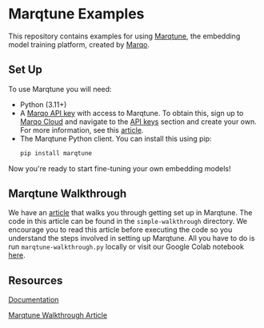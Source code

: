 # Marqtune Examples

This repository contains examples for using [Marqtune](https://cloud.marqo.ai/marqtune/), the embedding model training platform, created by [Marqo](https://marqo.ai/).

## Set Up
To use Marqtune you will need:

- Python (3.11+)
- A [Marqo API key](https://cloud.marqo.ai/settings/api-keys/) with access to Marqtune. To obtain this, sign up to [Marqo Cloud](https://cloud.marqo.ai/authentication/register/) and navigate to the [API keys](https://cloud.marqo.ai/settings/api-keys/) section and create your own. For more information, see this [article](https://marqo.ai/blog/finding-my-marqo-api-key).
- The Marqtune Python client. You can install this using pip:
    ```bash
    pip install marqtune
    ```

Now you're ready to start fine-tuning your own embedding models! 

## Marqtune Walkthrough
We have an [article](https://marqo.ai/blog/getting-started-with-marqtune) that walks you through getting set up in Marqtune. The code in this article can be found in the `simple-walkthrough` directory. We encourage you to read this article before executing the code so you understand the steps involved in setting up Marqtune. All you have to do is run `marqtune-walkthrough.py` locally or visit our Google Colab notebook [here](https://colab.research.google.com/drive/132QX_LM1db0huNpN41Vg62otSfcNuJu6?usp=sharing).

## Resources

[Documentation](https://docs.marqo.ai/2.10/Marqtune/what_is_finetuning/)

[Marqtune Walkthrough Article]([https://marqo.ai/blog](https://marqo.ai/blog/getting-started-with-marqtune))
